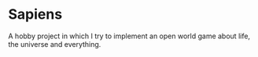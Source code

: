 # Sapiens
A hobby project in which I try to implement an open world game about life, the universe and everything.
